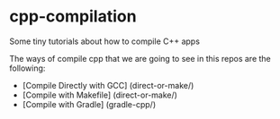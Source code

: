 # cpp-compilation
Some tiny tutorials about how to compile C++ apps

The ways of compile cpp that we are going to see in this repos are the following:  

* [Compile Directly with GCC] (direct-or-make/)
* [Compile with Makefile] (direct-or-make/)
* [Compile with Gradle] (gradle-cpp/)
